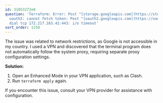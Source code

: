 ```yaml
---
id: 31053272e0
question: 'Terraform: Error: Post "[storage.googleapis.com](https://storage.googleapis.com/storage/v1/b?alt=json&prettyPrint=false&project=coherent-ascent-379901):
  oauth2: cannot fetch token: Post "[oauth2.googleapis.com](https://oauth2.googleapis.com/token):
  dial tcp 172.217.163.42:443: i/o timeout'
sort_order: 1150
---
```


The issue was related to network restrictions, as Google is not accessible in my country. I used a VPN and discovered that the terminal program does not automatically follow the system proxy, requiring separate proxy configuration settings.

**Solution:**

1. Open an Enhanced Mode in your VPN application, such as Clash.
2. Run `terraform apply` again.

If you encounter this issue, consult your VPN provider for assistance with configuration.